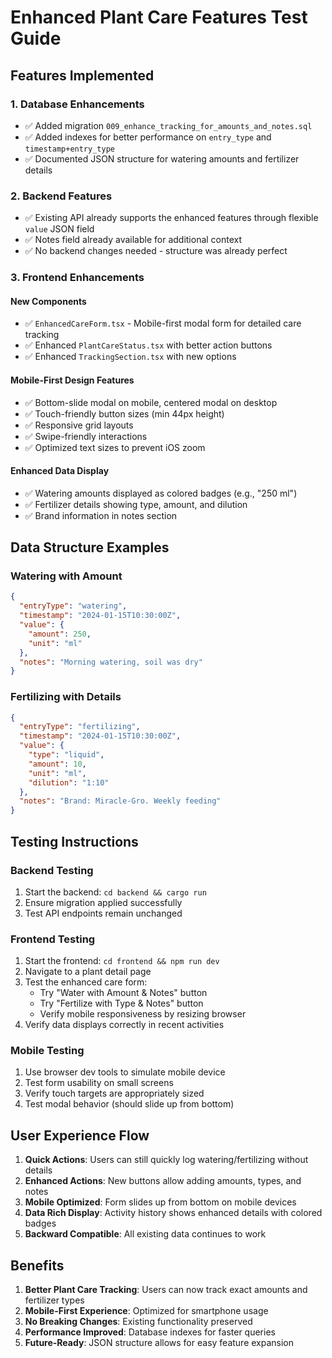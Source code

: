 # Enhanced Plant Care Features Test Guide

## Features Implemented

### 1. Database Enhancements
- ✅ Added migration `009_enhance_tracking_for_amounts_and_notes.sql`
- ✅ Added indexes for better performance on `entry_type` and `timestamp+entry_type`
- ✅ Documented JSON structure for watering amounts and fertilizer details

### 2. Backend Features
- ✅ Existing API already supports the enhanced features through flexible `value` JSON field
- ✅ Notes field already available for additional context
- ✅ No backend changes needed - structure was already perfect

### 3. Frontend Enhancements

#### New Components
- ✅ `EnhancedCareForm.tsx` - Mobile-first modal form for detailed care tracking
- ✅ Enhanced `PlantCareStatus.tsx` with better action buttons
- ✅ Enhanced `TrackingSection.tsx` with new options

#### Mobile-First Design Features
- ✅ Bottom-slide modal on mobile, centered modal on desktop
- ✅ Touch-friendly button sizes (min 44px height)
- ✅ Responsive grid layouts
- ✅ Swipe-friendly interactions
- ✅ Optimized text sizes to prevent iOS zoom

#### Enhanced Data Display
- ✅ Watering amounts displayed as colored badges (e.g., "250 ml")
- ✅ Fertilizer details showing type, amount, and dilution
- ✅ Brand information in notes section

## Data Structure Examples

### Watering with Amount
```json
{
  "entryType": "watering",
  "timestamp": "2024-01-15T10:30:00Z",
  "value": {
    "amount": 250,
    "unit": "ml"
  },
  "notes": "Morning watering, soil was dry"
}
```

### Fertilizing with Details
```json
{
  "entryType": "fertilizing",
  "timestamp": "2024-01-15T10:30:00Z",
  "value": {
    "type": "liquid",
    "amount": 10,
    "unit": "ml",
    "dilution": "1:10"
  },
  "notes": "Brand: Miracle-Gro. Weekly feeding"
}
```

## Testing Instructions

### Backend Testing
1. Start the backend: `cd backend && cargo run`
2. Ensure migration applied successfully
3. Test API endpoints remain unchanged

### Frontend Testing
1. Start the frontend: `cd frontend && npm run dev`
2. Navigate to a plant detail page
3. Test the enhanced care form:
   - Try "Water with Amount & Notes" button
   - Try "Fertilize with Type & Notes" button
   - Verify mobile responsiveness by resizing browser
4. Verify data displays correctly in recent activities

### Mobile Testing
1. Use browser dev tools to simulate mobile device
2. Test form usability on small screens
3. Verify touch targets are appropriately sized
4. Test modal behavior (should slide up from bottom)

## User Experience Flow

1. **Quick Actions**: Users can still quickly log watering/fertilizing without details
2. **Enhanced Actions**: New buttons allow adding amounts, types, and notes
3. **Mobile Optimized**: Form slides up from bottom on mobile devices
4. **Data Rich Display**: Activity history shows enhanced details with colored badges
5. **Backward Compatible**: All existing data continues to work

## Benefits

1. **Better Plant Care Tracking**: Users can now track exact amounts and fertilizer types
2. **Mobile-First Experience**: Optimized for smartphone usage
3. **No Breaking Changes**: Existing functionality preserved
4. **Performance Improved**: Database indexes for faster queries
5. **Future-Ready**: JSON structure allows for easy feature expansion 
